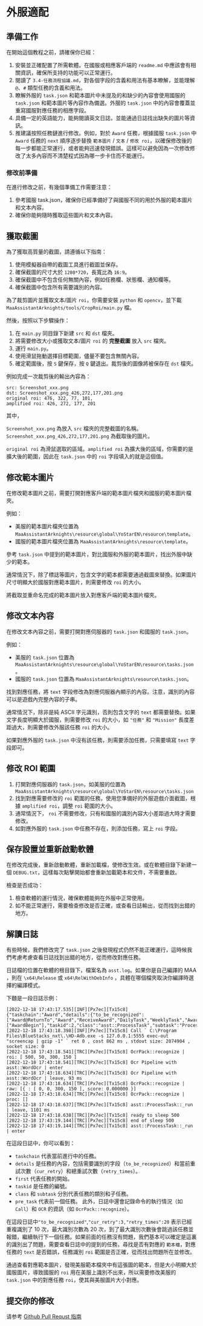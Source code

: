 # 外服適配

## 準備工作

在開始這個教程之前，請確保你已經：

1. 安裝並正確配置了所需軟體。在國服或相應客戶端的 `readme.md` 中應該會有相關資訊，確保所支持的功能可以正常運行。
2. 閱讀了 `3.4-任務流程協議.md`，對各個字段的含義和用法有基本瞭解，並能理解 `@`、`#` 類型任務的含義和用法。
3. 瞭解外服的 `task.json` 和範本圖片中未提及的和缺少的內容會使用國服的 `task.json` 和範本圖片等內容作為備選。外服的 `task.json` 中的內容會覆蓋並重寫國服對應任務的相應字段。
4. 具備一定的英語能力，能夠閱讀英文日誌，並能通過日誌找出缺失的圖片等資訊。
5. 推建議按照任務鏈進行修改。例如，對於 `Award` 任務，根據國服 `task.json` 中 `Award` 任務的 `next` 順序逐步替換 `範本圖片` / `文本` / `修改 roi`，以確保修改後的每一步都能正常運行，或者能夠迅速發現錯誤。這樣可以避免因為一次修改修改了太多內容而不清楚程式因為哪一步卡住而不能運行。

### 修改前準備

在進行修改之前，有幾個準備工作需要注意：

1. 參考國服 task.json，確保你已經準備好了與國服不同的用於外服的範本圖片和文本內容。
2. 確保你能夠隨時獲取這些圖片和文本內容。

## 獲取截圖

為了獲取高質量的截圖，請遵循以下指南：

1. 使用模擬器自帶的截圖工具進行截圖並保存。
2. 確保截圖的尺寸大於 `1280*720`，長寬比為 `16:9`。
3. 確保截圖中不包含任何無關內容，例如任務欄、狀態欄、通知欄等。
4. 確保截圖中包含所有需要識別的內容。

為了裁剪圖片並獲取文本/圖片 `roi`，你需要安裝 `python` 和 `opencv`，並下載 `MaaAssistantArknights/tools/CropRoi/main.py` 檔。

然後，按照以下步驟操作：

1. 在 `main.py` 同目錄下新建 `src` 和 `dst` 檔夾。
2. 將需要修改大小或獲取文本/圖片 `roi` 的 **完整截圖** 放入 `src` 檔夾。
3. 運行 `main.py`。
4. 使用滑鼠拖動選擇目標範圍，儘量不要包含無關內容。
5. 確定範圍後，按 `S` 鍵保存，按 `Q` 鍵退出。裁剪後的圖像將被保存在 `dst` 檔夾。

例如完成一次裁剪後的輸出內容為：

``` log
src: Screenshot_xxx.png
dst: Screenshot_xxx.png_426,272,177,201.png
original roi: 476, 322, 77, 101,
amplified roi: 426, 272, 177, 201
```

其中，

`Screenshot_xxx.png` 為放入 `src` 檔夾的完整截圖的名稱。`Screenshot_xxx.png_426,272,177,201.png` 為截取後的圖片。

`original roi` 為滑鼠選取的區域。`amplified roi` 為擴大後的區域，你需要的是擴大後的範圍，因此在 `task.json` 中的 `roi` 字段填入的就是這個值。

## 修改範本圖片

在修改範本圖片之前，需要打開對應客戶端的範本圖片檔夾和國服的範本圖片檔夾。

例如：

- 美服的範本圖片檔夾位置為 `MaaAssistantArknights\resource\global\YoStarEN\resource\template`。
- 國服的範本圖片檔夾位置為 `MaaAssistantArknights\resource\template`。

參考 `task.json` 中提到的範本圖片，對比國服和外服的範本圖片，找出外服中缺少的範本。

通常情況下，除了標誌等圖片，包含文字的範本都需要通過截圖來替換。如果圖片尺寸明顯大於國服對應範本圖片，則需要修改 `roi` 的大小。

將截取並重命名完成的範本圖片放入對應客戶端的範本圖片檔夾。

## 修改文本內容

在修改文本內容之前，需要打開對應伺服器的 `task.json` 和國服的 `task.json`。

例如：

- 美服的 `task.json` 位置為 `MaaAssistantArknights\resource\global\YoStarEN\resource\tasks.json`。
- 國服的 `task.json` 位置為 `MaaAssistantArknights\resource\tasks.json`。

找到對應任務，將 `text` 字段修改為對應伺服器內顯示的內容。注意，識別的內容可以是遊戲內完整內容的子串。

通常情況下，除非是純 ASCII 字元識別，否則包含文字的 `text` 都需要替換。如果文字長度明顯大於國服，則需要修改 `roi` 的大小，如 `"任務"` 和 `"Mission"` 長度差距過大，則需要修改外服該任務 `roi` 的大小。

如果對應外服的 `task.json` 中沒有該任務，則需要添加任務，只需要填寫 `text` 字段即可。

## 修改 ROI 範圍

1. 打開對應伺服器的 `task.json`，如美服的位置為 `MaaAssistantArknights\resource\global\YoStarEN\resource\tasks.json`
2. 找到對應需要修改的 `roi` 範圍的任務，使用您準備好的外服遊戲介面截圖，根據 `amplified roi`，調整 `roi` 範圍的大小。
3. 通常情況下， `roi` 不需要修改，只有和國服的識別內容大小差距過大時才需要修改。
4. 如對應外服的 `task.json` 中任務不存在，則添加任務，寫上 `roi` 字段。

## 保存設置並重新啟動軟體

在修改完成後，重新啟動軟體，重新加載檔，使修改生效。或在軟體目錄下新建一個 `DEBUG.txt`，這樣每次點擊開始都會重新加載範本和文件，不需要重啟。

檢查是否成功：

1. 檢查軟體的運行情況，確保軟體能夠在外服中正常使用。
2. 如不能正常運行，需要檢查修改是否正確，或查看日誌輸出，從而找到出錯的地方。

## 解讀日誌

有些時候，我們修改完了 `task.json` 之後發現程式仍然不能正確運行，這時候我們考慮考慮查看日誌找到出錯的地方，從而修改對應任務。

日誌檔的位置在軟體的根目錄下，檔案名為 `asst.log`。如果你是自己編譯的 MAA ，則在 `\x64\Release` 或 `x64\RelWithDebInfo` ，具體在哪個檔夾取決你編譯時選擇的編譯模式。

下麵是一段日誌示例：

``` log
[2022-12-18 17:43:17.535][INF][Px7ec][Tx15c8] {"taskchain":"Award","details":{"to_be_recognized":["Award@ReturnTo","Award","ReceiveAward","DailyTask","WeeklyTask","Award@CloseAnno","Award@CloseAnnoTexas","Award@TodaysSupplies","Award@FromStageSN"],"cur_retry":10,"retry_times":20},"first":["AwardBegin"],"taskid":2,"class":"asst::ProcessTask","subtask":"ProcessTask","pre_task":"AwardBegin"}
[2022-12-18 17:43:18.398][INF][Px7ec][Tx15c8] Call ` C:\Program Files\BlueStacks_nxt\.\HD-Adb.exe -s 127.0.0.1:5555 exec-out "screencap | gzip -1" ` ret 0 , cost 862 ms , stdout size: 2074904 , socket size: 0
[2022-12-18 17:43:18.541][TRC][Px7ec][Tx15c8] OcrPack::recognize | roi: [ 500, 50, 300, 150 ]
[2022-12-18 17:43:18.541][TRC][Px7ec][Tx15c8] Ocr Pipeline with asst::WordOcr | enter
[2022-12-18 17:43:18.634][TRC][Px7ec][Tx15c8] Ocr Pipeline with asst::WordOcr | leave, 93 ms
[2022-12-18 17:43:18.634][TRC][Px7ec][Tx15c8] OcrPack::recognize | raw: [{ : [ 0, 0, 300, 150 ], score: 0.000000 }]
[2022-12-18 17:43:18.634][TRC][Px7ec][Tx15c8] OcrPack::recognize | proc: []
[2022-12-18 17:43:18.637][TRC][Px7ec][Tx15c8] asst::ProcessTask::_run | leave, 1101 ms
[2022-12-18 17:43:18.638][TRC][Px7ec][Tx15c8] ready to sleep 500
[2022-12-18 17:43:19.144][TRC][Px7ec][Tx15c8] end of sleep 500
[2022-12-18 17:43:19.144][TRC][Px7ec][Tx15c8] asst::ProcessTask::_run | enter
```

在這段日誌中，你可以看到：

- `taskchain` 代表當前進行中的任務。
- `details` 是任務的內容，包括需要識別的字段（`to_be_recognized`）和當前重試次數（`cur_retry`）和總重試次數（`retry_times`）。
- `first` 代表任務的開始。
- `taskid` 是任務的編號。
- `class` 和 `subtask` 分別代表任務的類別和子任務。
- `pre_task` 代表前一個任務。
此外，日誌中還會記錄命令的執行情況（如 `Call`）和 `OCR` 的資訊（如 `OcrPack::recognize`）。

在這段日誌中`"to_be_recognized"`,`"cur_retry":3,"retry_times":20` 表示已經重複識別了 10 次，最大識別次數為 20 次，到了最大識別次數後會跳過該任務並報錯，繼續執行下一個任務。如果前面的任務沒有問題，我們基本可以確定是這裏的識別出了問題，需要查看日誌中的提到的任務，尋找是否有對應的 `範本檔`，對應任務的 `text` 是否錯誤，任務識別 `roi` 範圍是否正確，從而找出問題所在並修改。

通過查看對應範本圖片，發現美服範本檔夾中有這張圖的範本，但是大小明顯大於國服圖片，導致國服的 `roi` 用在美服上識別不出來，所以需要修改美服的 `task.json` 中的對應任務 `roi`，使其與美服圖片大小對應。

## 提交你的修改

请参考 [Github Pull Requst 指南](../2.2-开发相关.md)
